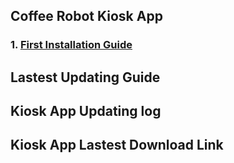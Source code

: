 ## Coffee Robot Kiosk App

### 1. [First Installation Guide]()

## Lastest Updating Guide

## Kiosk App Updating log

## Kiosk App Lastest Download Link
